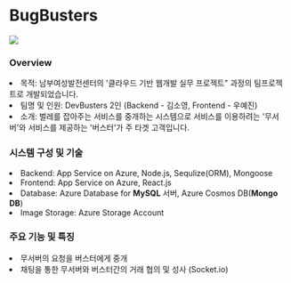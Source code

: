 # BugBusters

<a href="https://web-bugbusters.azurewebsites.net/"  target='_blank'><img src="https://i.ibb.co/cQ03xNQ/bugbusters-logo.png"></a>

<h3>Overview</h3>
<li>목적: 남부여성발전센터의 '클라우드 기반 웹개발 실무 프로젝트" 과정의 팀프로젝트로 개발되었습니다. </li>
<li>팀명 및 인원: DevBusters 2인 (Backend - 김소영, Frontend - 우예진)</li>
<li>소개: 벌레를 잡아주는 서비스를 중개하는 시스템으로 서비스를 이용하려는 '무서버'와 서비스를 제공하는 '버스터'가 주 타겟 고객입니다. </li>

<h3>시스템 구성 및 기술</h3>
<li>Backend: App Service on Azure, Node.js, Sequlize(ORM), Mongoose </li>
<li>Frontend: App Service on Azure, React.js</li>
<li>Database: Azure Database for <b>MySQL</b> 서버, Azure Cosmos DB(<b>Mongo DB</b>)</li>
<li>Image Storage: Azure Storage Account</li>

<h3>주요 기능 및 특징</h3>
<li>무서버의 요청을 버스터에게 중개 </li>
<li>채팅을 통한 무서버와 버스터간의 거래 협의 및 성사 (Socket.io) </li>
